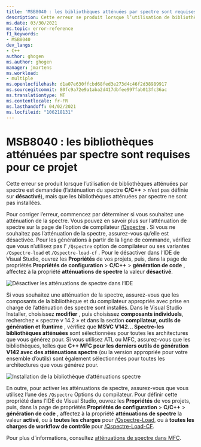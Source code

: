 ```yaml
---
title: 'MSB8040 : les bibliothèques atténuées par spectre sont requises pour ce projet'
description: Cette erreur se produit lorsque l’utilisation de bibliothèques atténuées par spectre est demandée, mais que les bibliothèques atténuées spectre ne sont pas installées.
ms.date: 03/30/2021
ms.topic: error-reference
f1_keywords:
- MSB8040
dev_langs:
- C++
author: ghogen
ms.author: ghogen
manager: jmartens
ms.workload:
- multiple
ms.openlocfilehash: d1a07e630ffcbd68fed3e273d4c46f2d38989917
ms.sourcegitcommit: 80fc9a72e9a1aba2d417dbfee997fab013fc36ac
ms.translationtype: MT
ms.contentlocale: fr-FR
ms.lasthandoff: 04/02/2021
ms.locfileid: "106218131"
---
```

# <a name="msb8040-spectre-mitigated-libraries-are-required-for-this-project"></a>MSB8040 : les bibliothèques atténuées par spectre sont requises pour ce projet

Cette erreur se produit lorsque l’utilisation de bibliothèques atténuées par spectre est demandée (l’atténuation du spectre **C/C++**  >   n’est pas définie sur **désactivé**), mais que les bibliothèques atténuées par spectre ne sont pas installées.

Pour corriger l’erreur, commencez par déterminer si vous souhaitez une atténuation de la spectre. Vous pouvez en savoir plus sur l’atténuation de spectre sur la page de l’option de compilateur [/Qspectre](/cpp/build/reference/qspectre) . Si vous ne souhaitez pas l’atténuation de la spectre, assurez-vous qu’elle est désactivée. Pour les générations à partir de la ligne de commande, vérifiez que vous n’utilisez pas l' `/Qspectre` option de compilateur ou ses variantes `/Qspectre-load` et `/Qspectre-load-cf` . Pour le désactiver dans l’IDE de Visual Studio, ouvrez les **Propriétés** de vos projets, puis, dans la page de propriétés **Propriétés de configuration**  >  **C/C++**  >  **génération de code** , affectez à la propriété **atténuations de spectre** la valeur **désactivé**.

![Désactiver les atténuations de spectre dans l’IDE](../media/errors/spectre-disable.png)

 Si vous souhaitez une atténuation de la spectre, assurez-vous que les composants de la bibliothèque et du compilateur appropriés avec prise en charge de l’atténuation des spectre sont installés. Dans le Visual Studio Installer, choisissez **modifier** , puis choisissez **composants individuels**, recherchez « spectre v 14.2 » et dans la section **compilateur, outils de génération et Runtime** , vérifiez que **MSVC V142... Spectre-les bibliothèques atténuées** sont sélectionnées pour toutes les architectures que vous générez pour. Si vous utilisez ATL ou MFC, assurez-vous que les bibliothèques, telles que **C++ MFC pour les derniers outils de génération V142 avec des atténuations spectre** (ou la version appropriée pour votre ensemble d’outils) sont également sélectionnées pour toutes les architectures que vous générez pour.

![Installation de la bibliothèque d’atténuations spectre](../media/errors/spectre-install-components.png)

En outre, pour activer les atténuations de spectre, assurez-vous que vous utilisez l’une des `/Qspectre` Options du compilateur. Pour définir cette propriété dans l’IDE de Visual Studio, ouvrez les **Propriétés** de vos projets, puis, dans la page de propriétés **Propriétés de configuration**  >  **C/C++**  >  **génération de code** , affectez à la propriété **atténuations de spectre** la valeur **activé**, ou à **toutes les charges** pour [/Qspectre-Load](/cpp/build/reference/qspectre-load), ou à **toutes les charges de workflow de contrôle** pour [/Qspectre-Load-CF](/cpp/build/reference/qspectre-load-cf).

Pour plus d’informations, consultez [atténuations de spectre dans MFC](https://devblogs.microsoft.com/cppblog/spectre-mitigations-in-msvc/).
